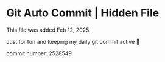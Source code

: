 # Git Auto Commit | Hidden File

This file was added Feb 12, 2025

Just for fun and keeping my daily git commit active 🤪

commit number: 2528549
